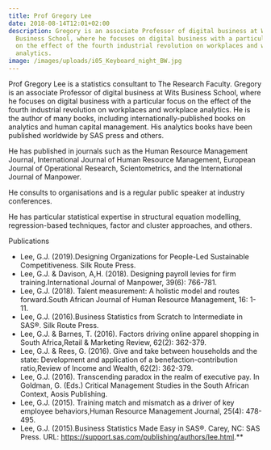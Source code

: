 ```yaml
---
title: Prof Gregory Lee
date: 2018-08-14T12:01+02:00
description: Gregory is an associate Professor of digital business at Wits
  Business School, where he focuses on digital business with a particular focus
  on the effect of the fourth industrial revolution on workplaces and workplace
  analytics.
image: /images/uploads/i05_Keyboard_night_BW.jpg
---
```

Prof Gregory Lee is a statistics consultant to The Research Faculty. Gregory is an associate Professor of digital business at Wits Business School, where he focuses on digital business with a particular focus on the effect of the fourth industrial revolution on workplaces and workplace analytics. He is the author of many books, including internationally-published books on analytics and human capital management. His analytics books have been published worldwide by SAS press and others.

He has published in journals such as the Human Resource Management Journal, International Journal of Human Resource Management, European Journal of Operational Research, Scientometrics, and the International Journal of Manpower.

He consults to organisations and is a regular public speaker at industry conferences.

He has particular statistical expertise in structural equation modelling, regression-based techniques, factor and cluster approaches, and others.

Publications

* Lee, G.J. (2019).Designing Organizations for People-Led Sustainable Competitiveness. Silk Route Press.
* Lee, G.J. & Davison, A,H. (2018). Designing payroll levies for firm training.International Journal of Manpower, 39(6): 766-781.
* Lee, G.J. (2018). Talent measurement: A holistic model and routes forward.South African Journal of Human Resource Management, 16: 1-11.
* Lee, G.J. (2016).Business Statistics from Scratch to Intermediate in SAS®. Silk Route Press.
* Lee, G.J. & Barnes, T. (2016). Factors driving online apparel shopping in South Africa,Retail & Marketing Review, 62(2): 362-379.
* Lee, G.J. & Rees, G. (2016). Give and take between households and the state: Development and application of a benefaction-contribution ratio,Review of Income and Wealth, 62(2): 362-379.
* Lee, G.J. (2016). Transcending paradox in the realm of executive pay. In Goldman, G. (Eds.) Critical Management Studies in the South African Context, Aosis Publishing.
* Lee, G.J. (2015). Training match and mismatch as a driver of key employee behaviors,Human Resource Management Journal, 25(4): 478-495.
* Lee, G.J. (2015).Business Statistics Made Easy in SAS®. Carey, NC: SAS Press. URL: https://support.sas.com/publishing/authors/lee.html.**
